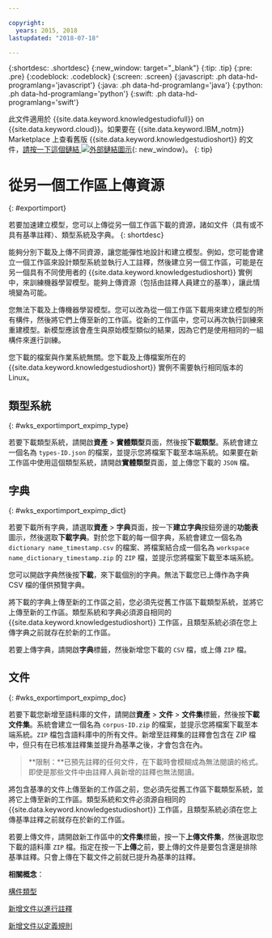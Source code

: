 ```yaml
---

copyright:
  years: 2015, 2018
lastupdated: "2018-07-18"

---
```


{:shortdesc: .shortdesc}
{:new_window: target="_blank"}
{:tip: .tip}
{:pre: .pre}
{:codeblock: .codeblock}
{:screen: .screen}
{:javascript: .ph data-hd-programlang='javascript'}
{:java: .ph data-hd-programlang='java'}
{:python: .ph data-hd-programlang='python'}
{:swift: .ph data-hd-programlang='swift'}

此文件適用於 {{site.data.keyword.knowledgestudiofull}} on {{site.data.keyword.cloud}}。如果要在 {{site.data.keyword.IBM_notm}} Marketplace 上查看舊版 {{site.data.keyword.knowledgestudioshort}} 的文件，[請按一下這個鏈結 ![外部鏈結圖示](../../icons/launch-glyph.svg "外部鏈結圖示")](https://console.bluemix.net/docs/services/knowledge-studio/exportimport.html){: new_window}。
{: tip}

# 從另一個工作區上傳資源
{: #exportimport}

若要加速建立模型，您可以上傳從另一個工作區下載的資源，諸如文件（具有或不具有基準註釋）、類型系統及字典。
{: shortdesc}

能夠分別下載及上傳不同資源，讓您能彈性地設計和建立模型。例如，您可能會建立一個工作區來設計類型系統並執行人工註釋，然後建立另一個工作區，可能是在另一個具有不同使用者的 {{site.data.keyword.knowledgestudioshort}} 實例中，來訓練機器學習模型。能夠上傳資源（包括由註釋人員建立的基準），讓此情境變為可能。

您無法下載及上傳機器學習模型。您可以改為從一個工作區下載用來建立模型的所有構件，然後將它們上傳至新的工作區。從新的工作區中，您可以再次執行訓練來重建模型。新模型應該會產生與原始模型類似的結果，因為它們是使用相同的一組構件來進行訓練。

您下載的檔案與作業系統無關。您下載及上傳檔案所在的 {{site.data.keyword.knowledgestudioshort}} 實例不需要執行相同版本的 Linux。

## 類型系統
{: #wks_exportimport_expimp_type}

若要下載類型系統，請開啟**資產** > **實體類型**頁面，然後按**下載類型**。系統會建立一個名為 `types-ID.json` 的檔案，並提示您將檔案下載至本端系統。如果要在新工作區中使用這個類型系統，請開啟**實體類型**頁面，並上傳您下載的 `JSON` 檔。

## 字典
{: #wks_exportimport_expimp_dict}

若要下載所有字典，請選取**資產** > **字典**頁面，按一下**建立字典**按鈕旁邊的**功能表**圖示，然後選取**下載字典**。對於您下載的每一個字典，系統會建立一個名為 `dictionary name_timestamp.csv` 的檔案、將檔案結合成一個名為 `workspace name_dictionary_timestamp.zip` 的 `ZIP` 檔，並提示您將檔案下載至本端系統。

您可以開啟字典然後按**下載**，來下載個別的字典。無法下載您已上傳作為字典 CSV 檔的僅供預覽字典。

將下載的字典上傳至新的工作區之前，您必須先從舊工作區下載類型系統，並將它上傳至新的工作區。類型系統和字典必須源自相同的 {{site.data.keyword.knowledgestudioshort}} 工作區，且類型系統必須在您上傳字典之前就存在於新的工作區。

若要上傳字典，請開啟**字典**標籤，然後新增您下載的 `CSV` 檔，或上傳 `ZIP` 檔。

## 文件
{: #wks_exportimport_expimp_doc}

若要下載您新增至語料庫的文件，請開啟**資產** > **文件** > **文件集**標籤，然後按**下載文件集**。系統會建立一個名為 `corpus-ID.zip` 的檔案，並提示您將檔案下載至本端系統。`ZIP` 檔包含語料庫中的所有文件。新增至註釋集的註釋會包含在 ZIP 檔中，但只有在已核准註釋集並提升為基準之後，才會包含在內。

> **限制：**已預先註釋的任何文件，在下載時會模糊成為無法閱讀的格式。即使是那些文件中由註釋人員新增的註釋也無法閱讀。

將包含基準的文件上傳至新的工作區之前，您必須先從舊工作區下載類型系統，並將它上傳至新的工作區。類型系統和文件必須源自相同的 {{site.data.keyword.knowledgestudioshort}} 工作區，且類型系統必須在您上傳基準註釋之前就存在於新的工作區。

若要上傳文件，請開啟新工作區中的**文件集**標籤，按一下**上傳文件集**，然後選取您下載的語料庫 `ZIP` 檔。指定在按一下**上傳**之前，要上傳的文件是要包含還是排除基準註釋。只會上傳在下載文件之前就已提升為基準的註釋。

**相關概念**：

[構件類型](/docs/services/watson-knowledge-studio/artifacts.html)

[新增文件以進行註釋](/docs/services/watson-knowledge-studio/documents-for-annotation.html)

[新增文件以定義規則](/docs/services/watson-knowledge-studio/rule-annotator-add-doc.html)
